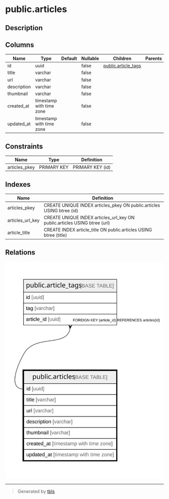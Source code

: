 # public.articles

## Description

## Columns

| Name | Type | Default | Nullable | Children | Parents | Comment |
| ---- | ---- | ------- | -------- | -------- | ------- | ------- |
| id | uuid |  | false | [public.article_tags](public.article_tags.md) |  |  |
| title | varchar |  | false |  |  |  |
| url | varchar |  | false |  |  |  |
| description | varchar |  | false |  |  |  |
| thumbnail | varchar |  | false |  |  |  |
| created_at | timestamp with time zone |  | false |  |  |  |
| updated_at | timestamp with time zone |  | false |  |  |  |

## Constraints

| Name | Type | Definition |
| ---- | ---- | ---------- |
| articles_pkey | PRIMARY KEY | PRIMARY KEY (id) |

## Indexes

| Name | Definition |
| ---- | ---------- |
| articles_pkey | CREATE UNIQUE INDEX articles_pkey ON public.articles USING btree (id) |
| articles_url_key | CREATE UNIQUE INDEX articles_url_key ON public.articles USING btree (url) |
| article_title | CREATE INDEX article_title ON public.articles USING btree (title) |

## Relations

![er](public.articles.svg)

---

> Generated by [tbls](https://github.com/k1LoW/tbls)
